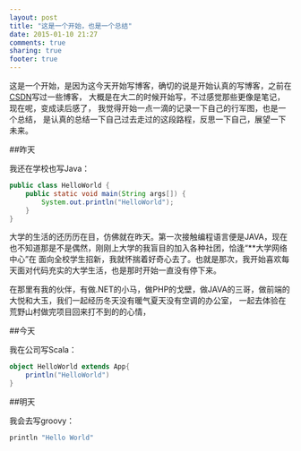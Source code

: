 ```yaml
---
layout: post
title: "这是一个开始，也是一个总结"
date: 2015-01-10 21:27
comments: true
sharing: true
footer: true
---
```


这是一个开始，是因为这今天开始写博客，确切的说是开始认真的写博客，之前在[CSDN](http://blog.csdn.net/wclxyn)写过一些博客，
大概是在大二的时候开始写，不过感觉那些更像是笔记，现在呢，变成读后感了，
我觉得开始一点一滴的记录一下自己的行军图，也是一个总结，
是认真的总结一下自己过去走过的这段路程，反思一下自己，展望一下未来。

##昨天

我还在学校也写Java：

```java
public class HelloWorld {
    public static void main(String args[]) {
        System.out.println("HelloWorld");
    }
}
```
大学的生活的还历历在目，仿佛就在昨天。第一次接触编程语言便是JAVA，现在也不知道那是不是偶然，刚刚上大学的我盲目的加入各种社团，恰逢“**大学网络中心”在
面向全校学生招新，我就怀揣着好奇心去了。也就是那次，我开始喜欢每天面对代码充实的大学生活，也是那时开始一直没有停下来。

在那里有我的伙伴，有做.NET的小马，做PHP的戈壁，做JAVA的三哥，做前端的大悦和大玉，我们一起经历冬天没有暖气夏天没有空调的办公室，
一起去体验在荒野山村做完项目回来打不到的的心情，


##今天

我在公司写Scala：

```scala
object HelloWorld extends App{
    println("HelloWorld")
}
```
##明天

我会去写groovy：

```groovy
println "Hello World"
```